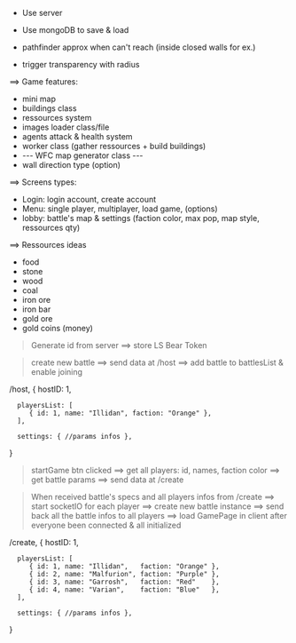 
   - Use server
   - Use mongoDB to save & load
   
   - pathfinder approx when can't reach (inside closed walls for ex.)
   - trigger transparency with radius


   <!-- Later on -->
   ==> Game features:
   - mini map
   - buildings class
   - ressources system
   - images loader class/file
   - agents attack & health system
   - worker class (gather ressources + build buildings)
   - --- WFC map generator class ---
   - wall direction type (option)


   <!-- Web pages -->
   ==> Screens types:
   - Login: login account, create account
   - Menu:  single player, multiplayer, load game, (options)
   - lobby: battle's map & settings (faction color, max pop, map style, ressources qty)


   <!-- Ressources types -->
   ==> Ressources ideas
   - food
   - stone
   - wood
   - coal
   - iron   ore
   - iron   bar
   - gold   ore
   - gold   coins (money)


<!-- Express -->

   <!-- Login -->
   > Generate id from server
   ==> store LS Bear Token

   <!-- Lobby -->
   > create new battle
   ==> send data at /host
   ==> add battle to battlesList & enable joining

   /host, {
      hostID: 1,

      playersList: [
         { id: 1, name: "Illidan", faction: "Orange" },
      ],
      
      settings: { //params infos },
   }

   <!-- * update all joined players on settings changes -->
   <!-- * Need to add var & data checks in server to verify client's infos -->

   > startGame btn clicked
   ==> get all players: id, names, faction color
   ==> get battle params
   ==> send data at /create

<!-- SocketIO -->

   > When received battle's specs and all players infos from /create
   ==> start socketIO for each player
   ==> create new battle instance
   ==> send back all the battle infos to all players
   ==> load GamePage in client after everyone been connected & all initialized

   <!-- * Need to add var & data checks in server to verify client's infos -->

   /create, {
      hostID: 1,

      playersList: [
         { id: 1, name: "Illidan",   faction: "Orange" },
         { id: 2, name: "Malfurion", faction: "Purple" },
         { id: 3, name: "Garrosh",   faction: "Red"    },
         { id: 4, name: "Varian",    faction: "Blue"   },
      ],
      
      settings: { //params infos },
   }